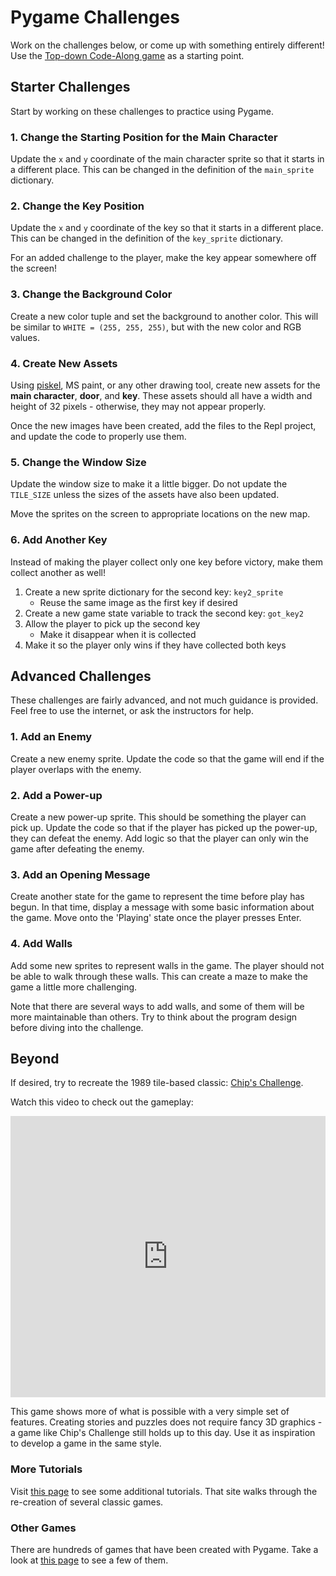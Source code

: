 # Pygame Challenges
Work on the challenges below, or come up with something entirely different! Use the [Top-down Code-Along game](TopDownCodeAlong.md) as a starting point.

## Starter Challenges
Start by working on these challenges to practice using Pygame.

### 1. Change the Starting Position for the Main Character
Update the `x` and `y` coordinate of the main character sprite so that it starts in a different place. This can be changed in the definition of the `main_sprite` dictionary.

### 2. Change the Key Position
Update the `x` and `y` coordinate of the key so that it starts in a different place. This can be changed in the definition of the `key_sprite` dictionary.

For an added challenge to the player, make the key appear somewhere off the screen!

### 3. Change the Background Color
Create a new color tuple and set the background to another color. This will be similar to `WHITE = (255, 255, 255)`, but with the new color and RGB values.

### 4. Create New Assets
Using [piskel](http://piskelapp.com), MS paint, or any other drawing tool, create new assets for the **main character**, **door**, and **key**. These assets should all have a width and height of 32 pixels - otherwise, they may not appear properly.

Once the new images have been created, add the files to the Repl project, and update the code to properly use them.

### 5. Change the Window Size
Update the window size to make it a little bigger. Do not update the `TILE_SIZE` unless the sizes of the assets have also been updated.

Move the sprites on the screen to appropriate locations on the new map.

### 6. Add Another Key
Instead of making the player collect only one key before victory, make them collect another as well!

1. Create a new sprite dictionary for the second key: `key2_sprite`
    - Reuse the same image as the first key if desired
1. Create a new game state variable to track the second key: `got_key2`
1. Allow the player to pick up the second key
    - Make it disappear when it is collected
1. Make it so the player only wins if they have collected both keys

## Advanced Challenges
These challenges are fairly advanced, and not much guidance is provided. Feel free to use the internet, or ask the instructors for help.

### 1. Add an Enemy
Create a new enemy sprite. Update the code so that the game will end if the player overlaps with the enemy.

### 2. Add a Power-up
Create a new power-up sprite. This should be something the player can pick up. Update the code so that if the player has picked up the power-up, they can defeat the enemy. Add logic so that the player can only win the game after defeating the enemy.

### 3. Add an Opening Message
Create another state for the game to represent the time before play has begun. In that time, display a message with some basic information about the game. Move onto the 'Playing' state once the player presses Enter.

### 4. Add Walls
Add some new sprites to represent walls in the game. The player should not be able to walk through these walls. This can create a maze to make the game a little more challenging.

Note that there are several ways to add walls, and some of them will be more maintainable than others. Try to think about the program design before diving into the challenge.

## Beyond
If desired, try to recreate the 1989 tile-based classic: [Chip's Challenge](https://en.wikipedia.org/wiki/Chip%27s_Challenge).

Watch this video to check out the gameplay:

<iframe width="100%" height="450px" src="https://www.youtube.com/embed/pcdMh1M7QLI" frameborder="0" allow="accelerometer; autoplay; clipboard-write; encrypted-media; gyroscope; picture-in-picture" allowfullscreen></iframe>

This game shows more of what is possible with a very simple set of features. Creating stories and puzzles does not require fancy 3D graphics - a game like Chip's Challenge still holds up to this day. Use it as inspiration to develop a game in the same style.

### More Tutorials
Visit [this page](http://inventwithpython.com/pygame/) to see some additional tutorials. That site walks through the re-creation of several classic games.

### Other Games
There are hundreds of games that have been created with Pygame. Take a look at [this page](https://www.pygame.org/tags/all) to see a few of them.
